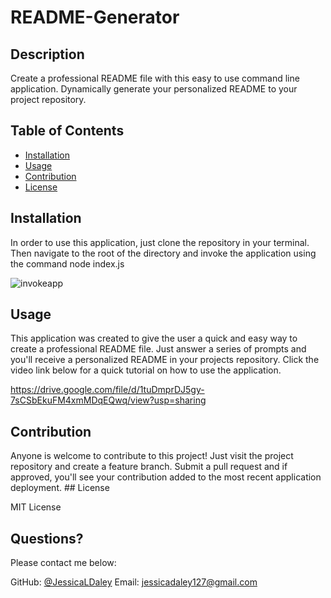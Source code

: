 # README-Generator

  
  
  ## Description 

  
  Create a professional README file with this easy to use command line application. Dynamically generate your personalized README to your project repository. 
  ## Table of Contents
  * [Installation](#installation)
  * [Usage](#usage)
  * [Contribution](#contribution)
  * [License](#license)
  
  ## Installation
  
  
  In order to use this application, just clone the repository in your terminal. Then navigate to the root of the directory and invoke the application using the command node index.js 
  
 
 
 ![invokeapp](https://user-images.githubusercontent.com/79805880/133951236-59ab4f3a-55c1-4d95-8ffd-5fe1796d5460.png)

 
 
 
 
 ## Usage 
  
 
  
  This application was created to give the user a quick and easy way to create a professional README file. Just answer a series of prompts and you'll receive a personalized README in your projects repository. Click the video link below for a quick tutorial on how to use the application. 
  
  https://drive.google.com/file/d/1tuDmprDJ5gy-7sCSbEkuFM4xmMDqEQwq/view?usp=sharing
  
  
 ## Contribution 

  
  Anyone is welcome to contribute to this project! Just visit the project repository and create a feature branch. Submit a pull request and if approved, you'll see your contribution added to the most recent application deployment.   ## License 
  
  MIT License 
 
  ## Questions?
  
  Please contact me below:
 
  GitHub: [@JessicaLDaley](https://api.github.com/users/JessicaLDaley)
   Email: jessicadaley127@gmail.com 
